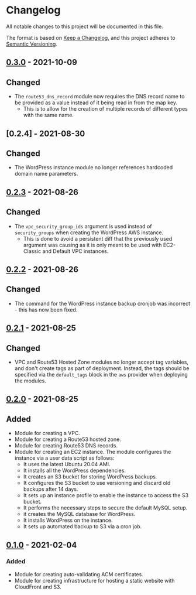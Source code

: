 # Changelog

All notable changes to this project will be documented in this file.

The format is based on [Keep a Changelog](https://keepachangelog.com/en/1.0.0/),
and this project adheres to [Semantic Versioning](https://semver.org/spec/v2.0.0.html).

## [0.3.0] - 2021-10-09

## Changed

- The `route53_dns_record` module now requires the DNS record name to be provided as a value instead of it being read
  in from the map key.
  - This is to allow for the creation of multiple records of different types with the same name.

## [0.2.4] - 2021-08-30

## Changed

- The WordPress instance module no longer references hardcoded domain name parameters.

## [0.2.3] - 2021-08-26

## Changed

- The `vpc_security_group_ids` argument is used instead of `security_groups` when creating the WordPress AWS instance.
  - This is done to avoid a persistent diff that the previously used argument was causing as it is only meant to be used
  with EC2-Classic and Default VPC instances.

## [0.2.2] - 2021-08-26

## Changed

- The command for the WordPress instance backup cronjob was incorrect - this has now been fixed.

## [0.2.1] - 2021-08-25

## Changed

- VPC and Route53 Hosted Zone modules no longer accept tag variables, and don't create tags as part of deployment. 
Instead, the tags should be specified via the `default_tags` block in the `aws` provider when deploying the modules.

## [0.2.0] - 2021-08-25

## Added

- Module for creating a VPC.
- Module for creating a Route53 hosted zone.
- Module for creating Route53 DNS records.
- Module for creating an EC2 instance. The module configures the instance via a user data script as follows:
  - It uses the latest Ubuntu 20.04 AMI.
  - It installs all the WordPress dependencies.
  - It creates an S3 bucket for storing WordPress backups.
  - It configures the S3 bucket to use versioning and discard old backups after 14 days.
  - It sets up an instance profile to enable the instance to access the S3 bucket.
  - It performs the necessary steps to secure the default MySQL setup.
  - it creates the MySQL database for WordPress.
  - It installs WordPress on the instance.
  - It sets up automated backup to S3 via a cron job.

## [0.1.0] - 2021-02-04

### Added

- Module for creating auto-validating ACM certificates.
- Module for creating infrastructure for hosting a static website with CloudFront and S3.

[0.3.0]: https://github.com/vytautaskubilius/infrastructure-modules/compare/v0.2.4...v0.3.0
[0.2.3]: https://github.com/vytautaskubilius/infrastructure-modules/compare/v0.2.3...v0.2.4
[0.2.3]: https://github.com/vytautaskubilius/infrastructure-modules/compare/v0.2.2...v0.2.3
[0.2.2]: https://github.com/vytautaskubilius/infrastructure-modules/compare/v0.2.1...v0.2.2
[0.2.1]: https://github.com/vytautaskubilius/infrastructure-modules/compare/v0.2.0...v0.2.1
[0.2.0]: https://github.com/vytautaskubilius/infrastructure-modules/compare/v0.1.0...v0.2.0
[0.1.0]: https://github.com/vytautaskubilius/infrastructure-modules/releases/tag/v0.1.0
